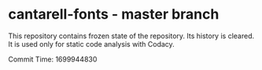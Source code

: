 # cantarell-fonts - master branch

This repository contains frozen state of the repository.
Its history is cleared. It is used only for static code
analysis with Codacy.

Commit Time: 1699944830